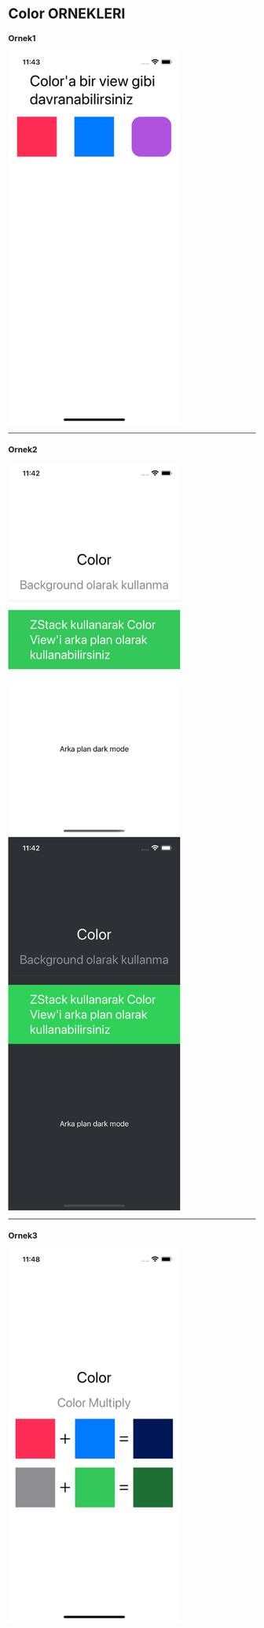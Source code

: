 # Color ORNEKLERI

<style>
.column {
  float: left;
  width: 33.33%;
  padding: 5px;
}
 /* Clearfix (clear floats) */
.row::after {
  content: "";
  clear: both;
  display: table;
}
</style>


<p align="center">
  <h3>Ornek1</h3>
  <img src="1.png" width="350">
</p>
<hr>

<p align="center">
  <h3>Ornek2</h3>
  <img src="2_1.png" width="350">
  <img src="2_2.png" width="350">
</p>
<hr>

<p align="center">
  <h3>Ornek3</h3>
  <img src="3.png" width="350">
</p>

